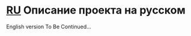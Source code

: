 # [RU][1] Описание проекта на русском
[1]: https://github.com/udraugr/RTv1 "RU"

English version To Be Continued...

